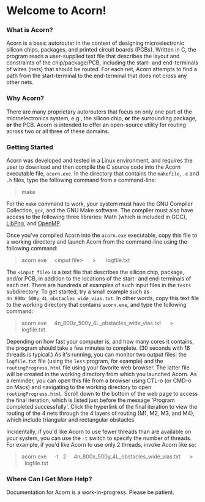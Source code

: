 # Welcome to Acorn!

### What is Acorn?
Acorn is a basic autorouter in the context of designing microelectronic silicon chips, packages, and printed circuit boards (PCBs). Written in C, the program reads a user-supplied text file that describes the layout and constraints of the chip/package/PCB, including the start- and end-terminals of wires (nets) that should be routed. For each net, Acorn attempts to find a path from the start-terminal to the end-terminal that does not cross any other nets. 
### Why Acorn?
There are many proprietary autorouters that focus on only one part of the microelectronics system, e.g., the silicon chip, **or** the surrounding package, **or** the PCB. Acorn is intended to offer an open-source utility for routing across two or all three of these domains.
### Getting Started
Acorn was developed and tested in a Linux environment, and requires the user to download and then compile the C source code into the Acorn executable file, `acorn.exe`. In the directory that contains the `makefile`, `.c` and `.h` files, type the following command from a command-line:
 >make

For the `make` command to work, your system must have the GNU Compiler Collection, `gcc`, and the GNU Make software. The compiler must also have access to the following three libraries: Math (which is included in GCC), [LibPng](http://www.libpng.org/), and [OpenMP](https://www.openmp.org/).

Once you've compiled Acorn into the `acorn.exe` executable, copy this file to a working directory and launch Acorn from the command-line using the following command:

>acorn.exe &nbsp; &nbsp; \<input file\>&nbsp; &nbsp; &nbsp; > &nbsp; &nbsp; &nbsp; logfile.txt

The `<input file>` is a text file that describes the silicon chip, package, and/or PCB, in addition to the locations of the start- and end-terminals of each net. There are hundreds of examples of such input files in the `tests` subdirectory. To get started, try a small example such as `4n_800x_500y_4L_obstacles_wide_vias.txt`. In other words, copy this text file to the working directory that contains `acorn.exe`, and type the following command:

>acorn.exe &nbsp; &nbsp; 4n_800x_500y_4L_obstacles_wide_vias.txt&nbsp; &nbsp; &nbsp; > &nbsp; &nbsp; &nbsp; logfile.txt

Depending on how fast your computer is, and how many cores it contains, the program should take a few minutes to complete. (30 seconds with 16 threads is typical.) As it's running, you can monitor two output files: the `logfile.txt` file (using the `less` program, for example) and the `routingProgress.html` file using your favorite web browser. The latter file will be created in the working directory from which you launched Acorn. As a reminder, you can open this file from a browser using CTL-o (or CMD-o on Macs) and navigating to the working directory to open `routingProgress.html`.  Scroll down to the bottom of the web page to access the final iteration, which is listed just before the message 'Program completed successfully'. Click the hyperlink of the final iteration to view the routing of the 4 nets through the 4 layers of routing (M1, M2, M3, and M4), which include triangular and rectangular obstacles.

Incidentally, if you'd like Acorn to use fewer threads than are available on your system, you can use the `-t` switch to specify the number of threads. For example, if you'd like Acorn to use only 2 threads, invoke Acorn like so:

>acorn.exe &nbsp; &nbsp; -t &nbsp; 2 &nbsp; &nbsp; 4n_800x_500y_4L_obstacles_wide_vias.txt&nbsp; &nbsp; &nbsp; > &nbsp; &nbsp; &nbsp; logfile.txt

 ### Where Can I Get More Help?
 Documentation for Acorn is a work-in-progress. Please be patient.

